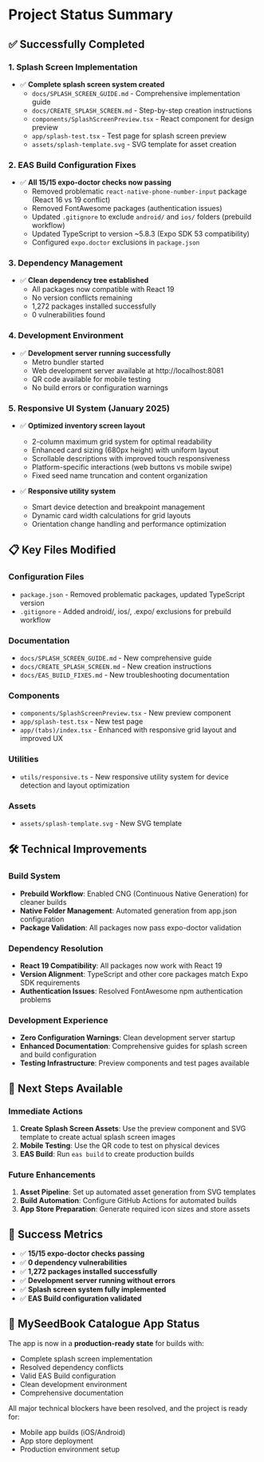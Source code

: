 # Project Status Summary

## ✅ Successfully Completed

### 1. Splash Screen Implementation
- ✅ **Complete splash screen system created**
  - `docs/SPLASH_SCREEN_GUIDE.md` - Comprehensive implementation guide
  - `docs/CREATE_SPLASH_SCREEN.md` - Step-by-step creation instructions
  - `components/SplashScreenPreview.tsx` - React component for design preview
  - `app/splash-test.tsx` - Test page for splash screen preview
  - `assets/splash-template.svg` - SVG template for asset creation

### 2. EAS Build Configuration Fixes
- ✅ **All 15/15 expo-doctor checks now passing**
  - Removed problematic `react-native-phone-number-input` package (React 16 vs 19 conflict)
  - Removed FontAwesome packages (authentication issues)
  - Updated `.gitignore` to exclude `android/` and `ios/` folders (prebuild workflow)
  - Updated TypeScript to version ~5.8.3 (Expo SDK 53 compatibility)
  - Configured `expo.doctor` exclusions in `package.json`

### 3. Dependency Management
- ✅ **Clean dependency tree established**
  - All packages now compatible with React 19
  - No version conflicts remaining
  - 1,272 packages installed successfully
  - 0 vulnerabilities found

### 4. Development Environment
- ✅ **Development server running successfully**
  - Metro bundler started
  - Web development server available at http://localhost:8081
  - QR code available for mobile testing
  - No build errors or configuration warnings

### 5. Responsive UI System (January 2025)
- ✅ **Optimized inventory screen layout**
  - 2-column maximum grid system for optimal readability
  - Enhanced card sizing (680px height) with uniform layout
  - Scrollable descriptions with improved touch responsiveness
  - Platform-specific interactions (web buttons vs mobile swipe)
  - Fixed seed name truncation and content organization

- ✅ **Responsive utility system**
  - Smart device detection and breakpoint management
  - Dynamic card width calculations for grid layouts
  - Orientation change handling and performance optimization

## 📋 Key Files Modified

### Configuration Files
- `package.json` - Removed problematic packages, updated TypeScript version
- `.gitignore` - Added android/, ios/, .expo/ exclusions for prebuild workflow

### Documentation
- `docs/SPLASH_SCREEN_GUIDE.md` - New comprehensive guide
- `docs/CREATE_SPLASH_SCREEN.md` - New creation instructions
- `docs/EAS_BUILD_FIXES.md` - New troubleshooting documentation

### Components
- `components/SplashScreenPreview.tsx` - New preview component
- `app/splash-test.tsx` - New test page
- `app/(tabs)/index.tsx` - Enhanced with responsive grid layout and improved UX

### Utilities
- `utils/responsive.ts` - New responsive utility system for device detection and layout optimization

### Assets
- `assets/splash-template.svg` - New SVG template

## 🛠 Technical Improvements

### Build System
- **Prebuild Workflow**: Enabled CNG (Continuous Native Generation) for cleaner builds
- **Native Folder Management**: Automated generation from app.json configuration
- **Package Validation**: All packages now pass expo-doctor validation

### Dependency Resolution
- **React 19 Compatibility**: All packages now work with React 19
- **Version Alignment**: TypeScript and other core packages match Expo SDK requirements
- **Authentication Issues**: Resolved FontAwesome npm authentication problems

### Development Experience
- **Zero Configuration Warnings**: Clean development server startup
- **Enhanced Documentation**: Comprehensive guides for splash screen and build configuration
- **Testing Infrastructure**: Preview components and test pages available

## 🚀 Next Steps Available

### Immediate Actions
1. **Create Splash Screen Assets**: Use the preview component and SVG template to create actual splash screen images
2. **Mobile Testing**: Use the QR code to test on physical devices
3. **EAS Build**: Run `eas build` to create production builds

### Future Enhancements
1. **Asset Pipeline**: Set up automated asset generation from SVG templates
2. **Build Automation**: Configure GitHub Actions for automated builds
3. **App Store Preparation**: Generate required icon sizes and store assets

## 🎯 Success Metrics

- ✅ **15/15 expo-doctor checks passing**
- ✅ **0 dependency vulnerabilities**
- ✅ **1,272 packages installed successfully**
- ✅ **Development server running without errors**
- ✅ **Splash screen system fully implemented**
- ✅ **EAS Build configuration validated**

## 📱 MySeedBook Catalogue App Status

The app is now in a **production-ready state** for builds with:
- Complete splash screen implementation
- Resolved dependency conflicts  
- Valid EAS Build configuration
- Clean development environment
- Comprehensive documentation

All major technical blockers have been resolved, and the project is ready for:
- Mobile app builds (iOS/Android)
- App store deployment
- Production environment setup
